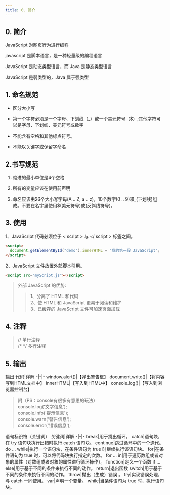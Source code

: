 ```yaml
---
title: 0. 简介
---
```


## 0. 简介

  JavaScript 对网页行为进行编程

  javascript 是脚本语言，是一种轻量级的编程语言

  JavaScript 是动态类型语言，而 Java 是静态类型语言

  JavaScript 是弱类型的，Java 属于强类型

## 1. 命名规范

  - 区分大小写

  - 第一个字符必须是一个字母、下划线（_）或一个美元符号（$）;其他字符可以是字母、下划线、美元符号或数字

  - 不能含有空格和其他标点符号。

  - 不能以关键字或保留字命名

## 2.书写规范

  1. 缩进的最小单位是4个空格

  2. 所有的变量应该在使用前声明

  3. 命名应该由26个大小写字母(A .. Z, a .. z)，10个数字(0 .. 9)和_(下划线)组成。不要在名字里使用$(美元符号)或\(反斜线符号)。

## 3. 使用

  1、JavaScript 代码必须位于 < script > 与 </ script > 标签之间。

``` html
<script>
  document.getElementById("demo").innerHTML = "我的第一段 JavaScript";
</script>
``` 

  2、JavaScript 文件放置外部脚本引用。

``` html
<script src="myScript.js"></script>
``` 

>外部 JavaScript 的优势:
>>1、分离了 HTML 和代码<br/>
>>2、使 HTML 和 JavaScript 更易于阅读和维护<br/>
>>3、已缓存的 JavaScript 文件可加速页面加载

## 4. 注释

> //	单行注释 <br/>
> /*   */	多行注释





## 5. 输出

<el-divider content-position="left">输出</el-divider>
代码|详解
-|-|-
window.alert()|【弹出警告框】
document.write()|【将内容写到HTML文档中】
innerHTML|【写入到HTML中】
console.log()|【写入到浏览器控制台】

> 附（PS：console有很多有意思的玩法） <br/>
> console.log('文字信息'); <br/>
> console.info('提示信息'); <br/>
> console.warn('警告信息'); <br/>
> console.error('错误信息'); 

<el-divider content-position="left">语句标识符（关键词）</el-divider>
关键词|详解
-|-|-
break|用于跳出循环。
catch|语句块，在 try 语句块执行出错时执行 catch 语句块。
continue|跳过循环中的一个迭代。
do ... while|执行一个语句块，在条件语句为 true 时继续执行该语句块。
for|在条件语句为 true 时，可以将代码块执行指定的次数。
for ... in|用于遍历数组或者对象的属性（对数组或者对象的属性进行循环操作）。
function|定义一个函数
if ... else|用于基于不同的条件来执行不同的动作。
return|退出函数
switch|用于基于不同的条件来执行不同的动作。
throw|抛出（生成）错误 。
try|实现错误处理，与 catch 一同使用。
var|声明一个变量。
while|当条件语句为 true 时，执行语句块。
